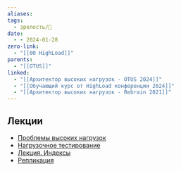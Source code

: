 ```yaml
---
aliases: 
tags:
  - зрелость/🌱
date:
  - - 2024-01-28
zero-link:
  - "[[00 HighLoad]]"
parents:
  - "[[OTUS]]"
linked:
  - "[[Архитектор высоких нагрузок - OTUS 2024]]"
  - "[[Обучающий курс от HighLoad конференции 2024]]"
  - "[[Архитектор высоких нагрузок - Rebrain 2021]]"
---
```

## Лекции
- [Проблемы высоких нагрузок](source/курсы/otus/Архитектор%20высоких%20нагрузок%202019/Проблемы%20высоких%20нагрузок.md)
- [Нагрузочное тестирование](source/курсы/otus/Архитектор%20высоких%20нагрузок%202019/Нагрузочное%20тестирование.md)
- [Лекция. Индексы](Лекция.%20Индексы.md)
- [Репликация](source/курсы/otus/Архитектор%20высоких%20нагрузок%202019/Репликация.md)
